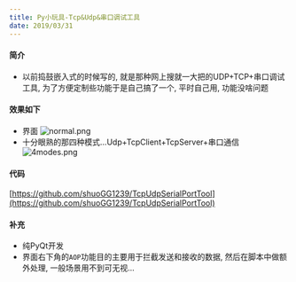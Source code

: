 ```yaml
---
title: Py小玩具-Tcp&Udp&串口调试工具
date: 2019/03/31
---
```

#### 简介
* 以前捣鼓嵌入式的时候写的, 就是那种网上搜就一大把的UDP+TCP+串口调试工具, 为了方便定制些功能于是自己搞了一个, 平时自己用, 功能没啥问题

#### 效果如下
* 界面
![normal.png](https://i.loli.net/2019/03/31/5ca0cfb5db3e3.png)
* 十分眼熟的那四种模式...Udp+TcpClient+TcpServer+串口通信
![4modes.png](https://i.loli.net/2019/03/31/5ca0cfc79fea9.png)

#### 代码
[https://github.com/shuoGG1239/TcpUdpSerialPortTool](https://github.com/shuoGG1239/TcpUdpSerialPortTool)

#### 补充
* 纯PyQt开发
* 界面右下角的`AOP`功能目的主要用于拦截发送和接收的数据, 然后在脚本中做额外处理, 一般场景用不到可无视...
